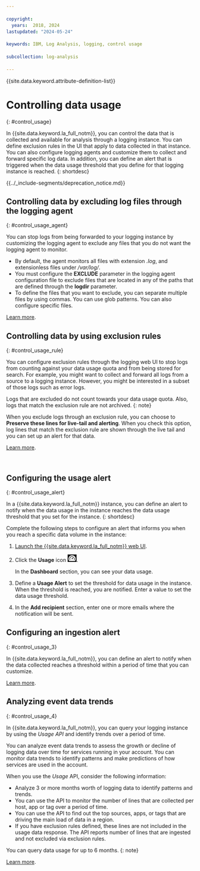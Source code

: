 ```yaml
---

copyright:
  years:  2018, 2024
lastupdated: "2024-05-24"

keywords: IBM, Log Analysis, logging, control usage

subcollection: log-analysis

---
```


{{site.data.keyword.attribute-definition-list}}


# Controlling data usage
{: #control_usage}

In {{site.data.keyword.la_full_notm}}, you can control the data that is collected and available for analysis through a logging instance. You can define exclusion rules in the UI that apply to data collected in that instance. You can also configure logging agents and customize them to collect and forward specific log data. In addition, you can define an alert that is triggered when the data usage threshold that you define for that logging instance is reached.
{: shortdesc}


{{../_include-segments/deprecation_notice.md}}


## Controlling data by excluding log files through the logging agent
{: #control_usage_agent}

You can stop logs from being forwarded to your logging instance by customizing the logging agent to exclude any files that you do not want the logging agent to monitor.

* By default, the agent monitors all files with extension *.log*,  and extensionless files under */var/log/*.
* You must configure the **EXCLUDE** parameter in the logging agent configuration file to exclude files that are located in any of the paths that are defined through the **logdir** parameter.
* To define the files that you want to exclude, you can separate multiple files by using commas. You can use glob patterns. You can also configure specific files.

[Learn more](/docs/log-analysis?topic=log-analysis-exclude_logs_from_agent).



## Controlling data by using exclusion rules
{: #control_usage_rule}

You can configure exclusion rules through the logging web UI to stop logs from counting against your data usage quota and from being stored for search. For example, you might want to collect and forward all logs from a source to a logging instance. However, you might be interested in a subset of those logs such as error logs.

Logs that are excluded do not count towards your data usage quota. Also, logs that match the exclusion rule are not archived.
{: note}

When you exclude logs through an exclusion rule, you can choose to **Preserve these lines for live-tail and alerting**. When you check this option, log lines that match the exclusion rule are shown through the live tail and you can set up an alert for that data.

[Learn more](/docs/log-analysis?topic=log-analysis-exclusion_rules).

​


## Configuring the usage alert
{: #control_usage_alert}

In a {{site.data.keyword.la_full_notm}} instance, you can define an alert to notify when the data usage in the instance reaches the data usage threshold that you set for the instance.
{: shortdesc}

Complete the following steps to configure an alert that informs you when you reach a specific data volume in the instance:

1. [Launch the {{site.data.keyword.la_full_notm}} web UI](/docs/log-analysis?topic=log-analysis-view_logs#view_logs_step2).

2. Click the **Usage** icon ![Usage icon](../images/usage.png "Usage").

    In the **Dashboard** section, you can see your data usage.

3. Define a **Usage Alert** to set the threshold for data usage in the instance. When the threshold is reached, you are notified. Enter a value to set the data usage threshold.

4. In the **Add recipient** section, enter one or more emails where the notification will be sent.


## Configuring an ingestion alert
{: #control_usage_3}

In {{site.data.keyword.la_full_notm}}, you can define an alert to notify when the data collected reaches a threshold within a period of time that you can customize.

[Learn more](/docs/log-analysis?topic=log-analysis-control_usage_instance).

## Analyzing event data trends
{: #control_usage_4}

In {{site.data.keyword.la_full_notm}}, you can query your logging instance by using the *Usage API* and identify trends over a period of time.

You can analyze event data trends to assess the growth or decline of logging data over time for services running in your account. You can monitor data trends to identify patterns and make predictions of how services are used in the account.

When you use the *Usage* API, consider the following information:
- Analyze 3 or more months worth of logging data to identify patterns and trends.
- You can use the API to monitor the number of lines that are collected per host, app or tag over a period of time.
- You can use the API to find out the top sources, apps, or tags that are driving the main load of data in a region.
- If you have exclusion rules defined, these lines are not included in the usage data response. The API reports number of lines that are ingested and not excluded via exclusion rules.

You can query data usage for up to 6 months.
{: note}

[Learn more](/docs/log-analysis?topic=log-analysis-control_usage_api).
